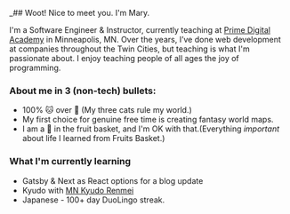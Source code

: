 _## Woot! Nice to meet you. I'm Mary.

I'm a Software Engineer & Instructor, currently teaching at [Prime Digital Academy](http://primeacademy.io) in Minneapolis, MN. Over the years, I’ve done web development at companies throughout the Twin Cities, but teaching is what I'm passionate about. I enjoy teaching people of all ages the joy of programming.

### About me in 3 (non-tech) bullets:
- 100% :cat: over :dog: (My three cats rule my world.)
- My first choice for genuine free time is creating fantasy world maps.
- I am a :rice_ball: in the fruit basket, and I'm OK with that.(Everything *important* about life I learned from Fruits Basket.) 

### What I'm currently learning

- Gatsby & Next as React options for a blog update
- Kyudo with [MN Kyudo Renmei](https://www.mnkyudo.org/)
- Japanese - 100+ day DuoLingo streak.
